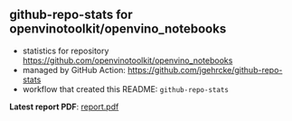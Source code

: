 ## github-repo-stats for openvinotoolkit/openvino_notebooks

- statistics for repository https://github.com/openvinotoolkit/openvino_notebooks
- managed by GitHub Action: https://github.com/jgehrcke/github-repo-stats
- workflow that created this README: `github-repo-stats`

**Latest report PDF**: [report.pdf](https://github.com/sbalandi/openvino_notebooks/raw/github-repo-stats/openvinotoolkit/openvino_notebooks/latest-report/report.pdf)

